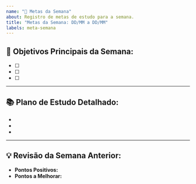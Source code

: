 ```yaml
---
name: "🎯 Metas da Semana"
about: Registro de metas de estudo para a semana.
title: "Metas da Semana: DD/MM a DD/MM"
labels: meta-semana
---
```


## 🌟 Objetivos Principais da Semana:

- [ ] 
- [ ] 
- [ ] 

---

## 📚 Plano de Estudo Detalhado:

-
-
-

---

## 💡 Revisão da Semana Anterior:

- **Pontos Positivos:** 
- **Pontos a Melhorar:** 
